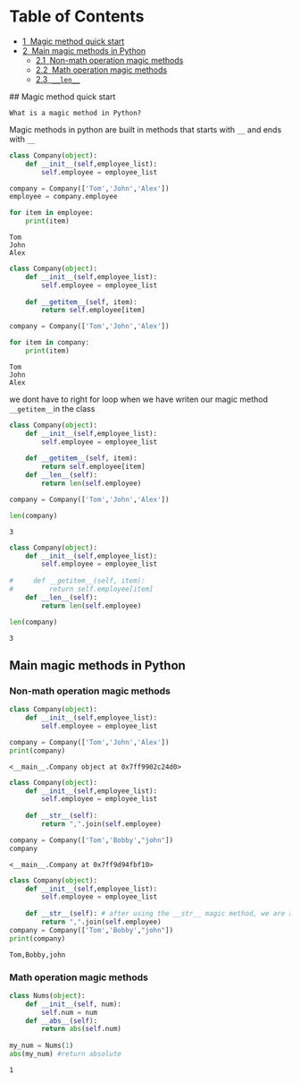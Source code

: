 
<h1>Table of Contents<span class="tocSkip"></span></h1>
<div class="toc"><ul class="toc-item"><li><span><a href="#Magic-method-quick-start" data-toc-modified-id="Magic-method-quick-start-1"><span class="toc-item-num">1&nbsp;&nbsp;</span>Magic method quick start</a></span></li><li><span><a href="#Main-magic-methods-in-Python" data-toc-modified-id="Main-magic-methods-in-Python-2"><span class="toc-item-num">2&nbsp;&nbsp;</span>Main magic methods in Python</a></span><ul class="toc-item"><li><span><a href="#Non-math-operation-magic-methods" data-toc-modified-id="Non-math-operation-magic-methods-2.1"><span class="toc-item-num">2.1&nbsp;&nbsp;</span>Non-math operation magic methods</a></span></li><li><span><a href="#Math-operation-magic-methods" data-toc-modified-id="Math-operation-magic-methods-2.2"><span class="toc-item-num">2.2&nbsp;&nbsp;</span>Math operation magic methods</a></span></li><li><span><a href="#__len__" data-toc-modified-id="__len__-2.3"><span class="toc-item-num">2.3&nbsp;&nbsp;</span><code>__len__</code></a></span></li></ul></li></ul></div>
## Magic method quick start

    What is a magic method in Python? 
Magic methods in python are built in methods that starts with `__` and ends with `__`


```python
class Company(object):
    def __init__(self,employee_list):
        self.employee = employee_list
```


```python
company = Company(['Tom','John','Alex'])
employee = company.employee
```


```python
for item in employee:
    print(item)
```

    Tom
    John
    Alex



```python
class Company(object):
    def __init__(self,employee_list):
        self.employee = employee_list
        
    def __getitem__(self, item):
        return self.employee[item]
```


```python
company = Company(['Tom','John','Alex'])
```


```python
for item in company:
    print(item)
```

    Tom
    John
    Alex


we dont have to right for loop when we have writen our magic method `__getitem__`in the class


```python
class Company(object):
    def __init__(self,employee_list):
        self.employee = employee_list
        
    def __getitem__(self, item):
        return self.employee[item]
    def __len__(self):
        return len(self.employee)
```


```python
company = Company(['Tom','John','Alex'])
```


```python
len(company)
```




    3




```python
class Company(object):
    def __init__(self,employee_list):
        self.employee = employee_list
        
#     def __getitem__(self, item):
#         return self.employee[item]
    def __len__(self):
        return len(self.employee)
```


```python
len(company)
```




    3



## Main magic methods in Python

### Non-math operation magic methods


```python
class Company(object):
    def __init__(self,employee_list):
        self.employee = employee_list
```


```python
company = Company(['Tom','John','Alex'])
print(company)
```

    <__main__.Company object at 0x7ff9902c24d0>



```python
class Company(object):
    def __init__(self,employee_list):
        self.employee = employee_list
        
    def __str__(self):
        return ",".join(self.employee)
```


```python
company = Company(['Tom','Bobby',"john"])
company
```




    <__main__.Company at 0x7ff9d94fbf10>




```python
class Company(object):
    def __init__(self,employee_list):
        self.employee = employee_list
        
    def __str__(self): # after using the __str__ magic method, we are able to print the returned value of this object
        return ",".join(self.employee)
company = Company(['Tom','Bobby',"john"])
print(company)
```

    Tom,Bobby,john


### Math operation magic methods




```python
class Nums(object):
    def __init__(self, num):
        self.num = num
    def __abs__(self):
        return abs(self.num)
    
my_num = Nums(1)
abs(my_num) #return absolute
```




    1


